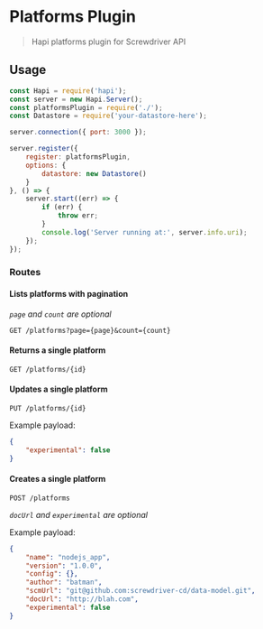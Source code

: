 # Platforms Plugin
> Hapi platforms plugin for Screwdriver API

## Usage

```javascript
const Hapi = require('hapi');
const server = new Hapi.Server();
const platformsPlugin = require('./');
const Datastore = require('your-datastore-here');

server.connection({ port: 3000 });

server.register({
    register: platformsPlugin,
    options: {
        datastore: new Datastore()
    }
}, () => {
    server.start((err) => {
        if (err) {
            throw err;
        }
        console.log('Server running at:', server.info.uri);
    });
});

```

### Routes
#### Lists platforms with pagination
*`page` and `count` are optional*

`GET /platforms?page={page}&count={count}`

#### Returns a single platform
`GET /platforms/{id}`

#### Updates a single platform
`PUT /platforms/{id}`

Example payload:
```json
{
    "experimental": false
}
```

#### Creates a single platform
`POST /platforms`

*`docUrl` and `experimental` are optional*

Example payload:
```json
{
    "name": "nodejs_app",
    "version": "1.0.0",
    "config": {},
    "author": "batman",
    "scmUrl": "git@github.com:screwdriver-cd/data-model.git",
    "docUrl": "http://blah.com",
    "experimental": false
}
```

